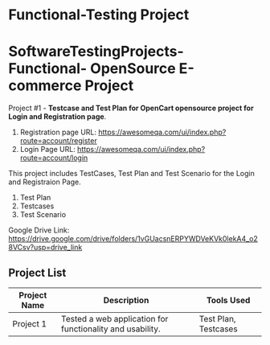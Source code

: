 # Functional-Testing Project
# SoftwareTestingProjects-Functional- OpenSource E-commerce Project


Project #1 -  **Testcase and Test Plan for OpenCart opensource project for Login and Registration page**.

1. Registration page URL: https://awesomeqa.com/ui/index.php?route=account/register
2. Login Page URL: https://awesomeqa.com/ui/index.php?route=account/login


This project includes TestCases, Test Plan and Test Scenario for the Login and Registraion Page.
1. Test Plan
2. Testcases
3. Test Scenario 
   

Google Drive Link: https://drive.google.com/drive/folders/1vGUacsnERPYWDVeKVk0lekA4_o28VCsv?usp=drive_link


## Project List

| Project Name | Description | Tools Used |
|--------------|-------------|------------|
| Project 1    | Tested a web application for functionality and usability. | Test Plan, Testcases |
